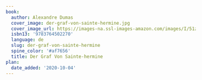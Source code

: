 ```yaml
---
book:
  author: Alexandre Dumas
  cover_image: der-graf-von-sainte-hermine.jpg
  cover_image_url: https://images-na.ssl-images-amazon.com/images/I/51zVvfd7DHL._SX327_BO1,204,203,200_.jpg
  isbn13: '9783764502270'
  language: de
  slug: der-graf-von-sainte-hermine
  spine_color: '#af7656'
  title: Der Graf Von Sainte-hermine
plan:
  date_added: '2020-10-04'
---
```

